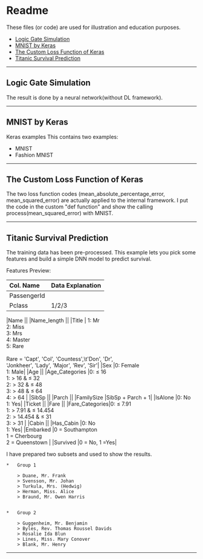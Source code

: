 # Readme
These files (or code) are used for illustration and education purposes.

* [Logic Gate Simulation](#logic-gate-simulation)
* [MNIST by Keras](#mnist-by-keras)
* [The Custom Loss Function of Keras](#the-custom-loss-function-of-Keras)
* [Titanic Survival Prediction](#titanic-survival-prediction)
***

## Logic Gate Simulation
The result is done by a neural network(without DL framework).

***

## MNIST by Keras
Keras examples
This contains two examples: 
* MNIST
* Fashion MNIST

***

## The Custom Loss Function of Keras
The two loss function codes (mean_absolute_percentage_error, mean_squared_error) are actually applied to the internal framework.
I put the code in the custom "def function" and show the calling process(mean_squared_error) with MNIST.

***

## Titanic Survival Prediction
The training data has been pre-processed. 
This example lets you pick some features and build a simple DNN model to predict survival.
<p>
Features Preview:
    
|Col. Name      | Data Explanation  |
|:----------    |:---------------   |
|PassengerId    |                   |   
|Pclass         |1/2/3              |

|Name           ||
|Name_length    ||
|Title          | 1: Mr <br> 2: Miss   <br> 3: Mrs <br> 4: Master  <br> 5: Rare <br><br> Rare = 'Capt', 'Col', 'Countess',\t'Don', 'Dr',<br> 'Jonkheer', 'Lady', 'Major', 'Rev', 'Sir'|
|Sex            |0: Female <br> 1: Male|
|Age            ||
|Age_Categories |0: ≤ 16 <br> 1: > 16 &  ≤ 32  <br> 2: > 32 &  ≤ 48  <br> 3: > 48 & ≤ 64  <br> 4: > 64 |
|SibSp          ||
|Parch          ||
|FamilySize     |SibSp + Parch + 1|
|IsAlone        |0: No <br> 1: Yes|
|Ticket         ||
|Fare           ||
|Fare_Categories|0: ≤ 7.91 <br> 1: > 7.91 &  ≤ 14.454  <br> 2: > 14.454 &  ≤ 31  <br> 3: > 31  |
|Cabin          ||
|Has_Cabin      |0: No <br> 1: Yes|
|Embarked       |0 = Southampton <br> 1 = Cherbourg  <br> 2 = Queenstown  |
|Survived       |0 = No, 1 =Yes|
 
<p>
I have prepared two subsets and used to show the results.
    
    *   Group 1

        > Duane, Mr. Frank
        > Svensson, Mr. Johan
        > Turkula, Mrs. (Hedwig)
        > Herman, Miss. Alice
        > Braund, Mr. Owen Harris
    

    *   Group 2

        > Guggenheim, Mr. Benjamin
        > Byles, Rev. Thomas Roussel Davids
        > Rosalie Ida Blun
        > Lines, Miss. Mary Conover
        > Blank, Mr. Henry



***
